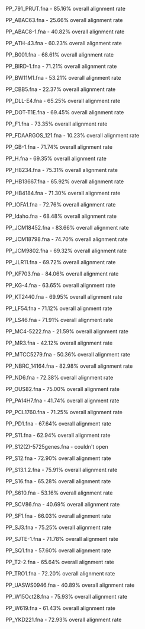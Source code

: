 PP_791_PRUT.fna - 85.16% overall alignment rate

PP_ABAC63.fna - 25.66% overall alignment rate       

PP_ABAC8-1.fna - 40.82% overall alignment rate

PP_ATH-43.fna - 60.23% overall alignment rate      

PP_B001.fna - 68.61% overall alignment rate         

PP_BIRD-1.fna - 71.21% overall alignment rate

PP_BW11M1.fna - 53.21% overall alignment rate

PP_CBB5.fna - 22.37% overall alignment rate

PP_DLL-E4.fna - 65.25% overall alignment rate

PP_DOT-T1E.fna - 69.45% overall alignment rate

PP_F1.fna - 73.35% overall alignment rate

PP_FDAARGOS_121.fna - 10.23% overall alignment rate

PP_GB-1.fna - 71.74% overall alignment rate

PP_H.fna - 69.35% overall alignment rate

PP_H8234.fna - 75.31% overall alignment rate

PP_HB13667.fna - 65.92% overall alignment rate

PP_HB4184.fna - 71.30% overall alignment rate

PP_IOFA1.fna - 72.76% overall alignment rate

PP_Idaho.fna - 68.48% overall alignment rate

PP_JCM18452.fna - 83.66% overall alignment rate

PP_JCM18798.fna - 74.70% overall alignment rate

PP_JCM9802.fna - 69.32% overall alignment rate

PP_JLR11.fna - 69.72% overall alignment rate

PP_KF703.fna - 84.06% overall alignment rate

PP_KG-4.fna - 63.65% overall alignment rate

PP_KT2440.fna - 69.95% overall alignment rate

PP_LF54.fna - 71.12% overall alignment rate

PP_LS46.fna - 71.91% overall alignment rate

PP_MC4-5222.fna - 21.59% overall alignment rate

PP_MR3.fna - 42.12% overall alignment rate

PP_MTCC5279.fna - 50.36% overall alignment rate

PP_NBRC_14164.fna - 82.98% overall alignment rate

PP_ND6.fna - 72.38% overall alignment rate

PP_OUS82.fna - 75.00% overall alignment rate

PP_PA14H7.fna - 41.74% overall alignment rate

PP_PCL1760.fna - 71.25% overall alignment rate

PP_PD1.fna - 67.64% overall alignment rate 

PP_S11.fna - 62.94% overall alignment rate

PP_S12(2)-5725genes.fna - couldn't open

PP_S12.fna - 72.90% overall alignment rate

PP_S13.1.2.fna - 75.91% overall alignment rate

PP_S16.fna - 65.28% overall alignment rate

PP_S610.fna - 53.16% overall alignment rate

PP_SCV86.fna - 40.69% overall alignment rate

PP_SF1.fna - 66.03% overall alignment rate

PP_SJ3.fna - 75.25% overall alignment rate

PP_SJTE-1.fna - 71.78% overall alignment rate

PP_SQ1.fna - 57.60% overall alignment rate

PP_T2-2.fna - 65.64% overall alignment rate

PP_TRO1.fna - 72.20% overall alignment rate

PP_UASWS0946.fna - 40.89% overall alignment rate

PP_W15Oct28.fna - 75.93% overall alignment rate

PP_W619.fna - 61.43% overall alignment rate

PP_YKD221.fna - 72.93% overall alignment rate

